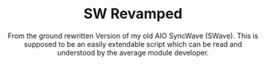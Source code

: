 <h1 align="center">SW Revamped</h1>

<p align="center">
From the ground rewritten Version of my old AIO SyncWave (SWave). This is supposed to be an easily extendable script which can be read and understood by the average module developer.
</p>
